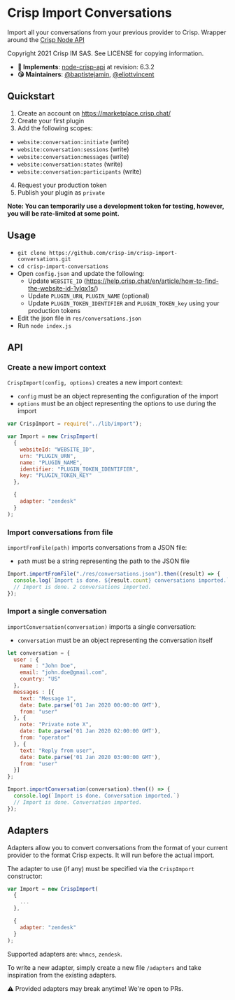 # Crisp Import Conversations

Import all your conversations from your previous provider to Crisp. Wrapper around the [Crisp Node API](https://github.com/crisp-im/node-crisp-api)

Copyright 2021 Crisp IM SAS. See LICENSE for copying information.

* **📝 Implements**: [node-crisp-api](https://github.com/crisp-im/node-crisp-api) at revision: 6.3.2
* **😘 Maintainers**: [@baptistejamin](https://github.com/baptistejamin), [@eliottvincent](https://github.com/eliottvincent)

## Quickstart

1. Create an account on https://marketplace.crisp.chat/
2. Create your first plugin
3. Add the following scopes:
  * `website:conversation:initiate` (write)
  * `website:conversation:sessions` (write)
  * `website:conversation:messages` (write)
  * `website:conversation:states` (write)
  * `website:conversation:participants` (write)

4. Request your production token
5. Publish your plugin as `private`

**Note: You can temporarily use a development token for testing, however, you will be rate-limited at some point.**

## Usage

* `git clone https://github.com/crisp-im/crisp-import-conversations.git`
* `cd crisp-import-conversations`
* Open `config.json` and update the following:
  * Update `WEBSITE_ID` (https://help.crisp.chat/en/article/how-to-find-the-website-id-1ylqx1s/)
  * Update `PLUGIN_URN`, `PLUGIN_NAME` (optional)
  * Update `PLUGIN_TOKEN_IDENTIFIER` and `PLUGIN_TOKEN_key` using your production tokens
* Edit the json file in `res/conversations.json`
* Run `node index.js`

## API

### Create a new import context

`CrispImport(config, options)` creates a new import context:
* `config` must be an object representing the configuration of the import
* `options` must be an object representing the options to use during the import

```js
var CrispImport = require("../lib/import");

var Import = new CrispImport(
  {
    websiteId: "WEBSITE_ID",
    urn: "PLUGIN_URN",
    name: "PLUGIN_NAME",
    identifier: "PLUGIN_TOKEN_IDENTIFIER",
    key: "PLUGIN_TOKEN_KEY"
  },

  {
    adapter: "zendesk"
  }
);
```

### Import conversations from file

`importFromFile(path)` imports conversations from a JSON file:
* `path` must be a string representing the path to the JSON file

```js
Import.importFromFile("./res/conversations.json").then((result) => {
  console.log(`Import is done. ${result.count} conversations imported.`)
  // Import is done. 2 conversations imported.
});
```

### Import a single conversation

`importConversation(conversation)` imports a single conversation:
* `conversation` must be an object representing the conversation itself

```js
let conversation = {
  user : {
    name : "John Doe",
    email: "john.doe@gmail.com",
    country: "US"
  },
  messages : [{
    text: "Message 1",
    date: Date.parse('01 Jan 2020 00:00:00 GMT'),
    from: "user"
  }, {
    note: "Private note X",
    date: Date.parse('01 Jan 2020 02:00:00 GMT'),
    from: "operator"
  }, {
    text: "Reply from user",
    date: Date.parse('01 Jan 2020 03:00:00 GMT'),
    from: "user"
  }]
};

Import.importConversation(conversation).then(() => {
  console.log(`Import is done. Conversation imported.`)
  // Import is done. Conversation imported.
});
```

## Adapters

Adapters allow you to convert conversations from the format of your current provider to the format Crisp expects. It will run before the actual import.

The adapter to use (if any) must be specified via the `CrispImport` constructor:

```js
var Import = new CrispImport(
  {
    ...
  },

  {
    adapter: "zendesk"
  }
);
```
Supported adapters are: `whmcs`, `zendesk`.

To write a new adapter, simply create a new file `/adapters` and take inspiration from the existing adapters.

⚠️ Provided adapters may break anytime! We're open to PRs.
